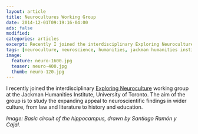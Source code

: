 ```yaml
---
layout: article
title: Neurocultures Working Group
date: 2014-12-01T09:19:16-04:00
ads: false
modified:
categories: articles
excerpt: Recently I joined the interdisciplinary Exploring Neuroculture working group at the Jackman Humanities Institute.
tags: [neuroculture, neuroscience, humanities, jackman humanities institute]
image:
  feature: neuro-1600.jpg
  teaser: neuro-400.jpg
  thumb: neuro-120.jpg
---
```


I recently joined the interdisciplinary [Exploring Neuroculture](http://www.humanities.utoronto.ca/WG14-15_exploring_neuroculture) working group at the Jackman Humanities Institute, University of Toronto. The aim of the group is to study the expanding appeal to neuroscientific findings in wider culture, from law and literature to history and education. 

_Image: Basic circuit of the hippocampus, drawn by Santiago Ramón y Cajal._
